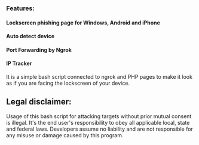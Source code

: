 ### Features:

#### Lockscreen phishing page for Windows, Android and iPhone
#### Auto detect device
#### Port Forwarding by Ngrok
#### IP Tracker

It is a simple bash script connected to ngrok and PHP pages to make it look as if you are facing the lockscreen of your device.

## Legal disclaimer:

Usage of this bash script for attacking targets without prior mutual consent is illegal. It's the end user's responsibility to obey all applicable local, state and federal laws. Developers assume no liability and are not responsible for any misuse or damage caused by this program. 
